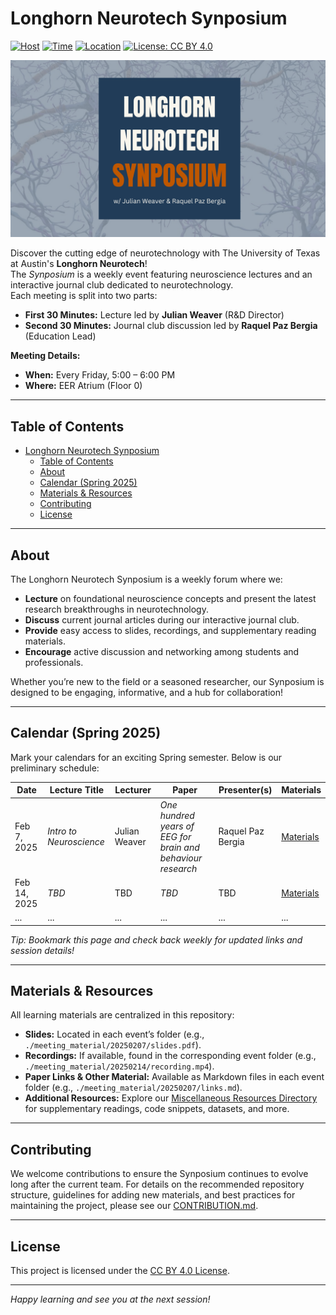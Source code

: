 # Longhorn Neurotech Synposium

[![Host](https://img.shields.io/badge/Longhorn%20Neurotech-orange)](https://github.com/LonghornNeurotech)
[![Time](https://img.shields.io/badge/Meetings-Fridays%205–6pm-blue)](https://github.com/your-org/your-repo)
[![Location](https://img.shields.io/badge/Location-EER%20Atrium%20(Fl0)-yellow)](https://cockrell.utexas.edu/)
[![License: CC BY 4.0](https://img.shields.io/badge/License-CC%20BY%204.0-lightgrey)](./LICENSE)

<p align="center">
  <a href = "https://lhneurotech.com/">
    <img src="./misc_resources/repo/synposium_banner.png" alt="LHNT Synposium Banner" width="1920" height="auto">
  </a>
</p>

Discover the cutting edge of neurotechnology with The University of Texas at Austin's **Longhorn Neurotech**!  
The *Synposium* is a weekly event featuring neuroscience lectures and an interactive journal club dedicated to neurotechnology.  
Each meeting is split into two parts:
- **First 30 Minutes:** Lecture led by **Julian Weaver** (R&D Director)
- **Second 30 Minutes:** Journal club discussion led by **Raquel Paz Bergia** (Education Lead)

**Meeting Details:**
- **When:** Every Friday, 5:00 – 6:00 PM
- **Where:** EER Atrium (Floor 0)

---

## Table of Contents
- [Longhorn Neurotech Synposium](#longhorn-neurotech-synposium)
  - [Table of Contents](#table-of-contents)
  - [About](#about)
  - [Calendar (Spring 2025)](#calendar-spring-2025)
  - [Materials \& Resources](#materials--resources)
  - [Contributing](#contributing)
  - [License](#license)

---

## About

The Longhorn Neurotech Synposium is a weekly forum where we:
- **Lecture** on foundational neuroscience concepts and present the latest research breakthroughs in neurotechnology.
- **Discuss** current journal articles during our interactive journal club.
- **Provide** easy access to slides, recordings, and supplementary reading materials.
- **Encourage** active discussion and networking among students and professionals.

Whether you’re new to the field or a seasoned researcher, our Synposium is designed to be engaging, informative, and a hub for collaboration!

---

## Calendar (Spring 2025)

Mark your calendars for an exciting Spring semester. Below is our preliminary schedule:

| **Date**    | **Lecture Title**                                 | **Lecturer**        | **Paper**                 | **Presenter(s)**   | **Materials**                                                                                   |
|------------|-----------------------------------------------|---------------------|----------------------------|-------------------|-------------------------------------------------------------------------------------------------|
| Feb 7, 2025  | *Intro to Neuroscience*         | Julian Weaver        | *One hundred years of EEG for brain and behaviour research*     | Raquel Paz Bergia       | [Materials](./meeting_material/20250207_Intro_To_Neuroscience_&_History_of_EEG)         |
| Feb 14, 2025 | *TBD*                 | TBD    | *TBD*      | TBD     | [Materials](./meeting_material/20250214_TBD)         |
| ...         | ...                                           | ...                 | ...                        | ...               | ...                                                                                             |

*Tip: Bookmark this page and check back weekly for updated links and session details!*

---

## Materials & Resources

All learning materials are centralized in this repository:

- **Slides:** Located in each event’s folder (e.g., `./meeting_material/20250207/slides.pdf`).
- **Recordings:** If available, found in the corresponding event folder (e.g., `./meeting_material/20250214/recording.mp4`).
- **Paper Links & Other Material:** Available as Markdown files in each event folder (e.g., `./meeting_material/20250207/links.md`).
- **Additional Resources:** Explore our [Miscellaneous Resources Directory](./misc_resources/) for supplementary readings, code snippets, datasets, and more.

---

## Contributing

We welcome contributions to ensure the Synposium continues to evolve long after the current team. For details on the recommended repository structure, guidelines for adding new materials, and best practices for maintaining the project, please see our [CONTRIBUTION.md](./CONTRIBUTION.md).

---

## License

This project is licensed under the [CC BY 4.0 License](./LICENSE).

---

*Happy learning and see you at the next session!*
